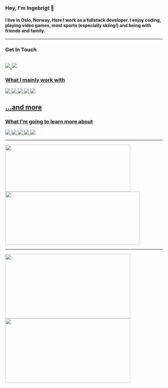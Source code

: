 ### Hey, I'm Ingebrigt :frog:
#### I live in Oslo, Norway. Here I work as a fullstack developer. I enjoy coding, playing video games, most sports (especially skiing!) and being with friends and family.
  ---
  
### Get In Touch
<a href="https://www.linkedin.com/in/ingehol/"><img src="https://img.shields.io/badge/LinkedIn-0077B5?style=for-the-badge&logo=linkedin&logoColor=white" /> <a href="mailto:ingebrigt-holstad@hotmail.com"><img src="https://img.shields.io/badge/Microsoft_Outlook-0078D4?style=for-the-badge&logo=microsoft-outlook&logoColor=white" />
  ---
  <!-- <a href=""><img src="https://img.shields.io/badge/portfolio-0A0A0A?style=for-the-badge&logo=dev.to&logoColor=white"></a> -->
  
### What I mainly work with
<img src="https://img.shields.io/badge/Java-ED8B00?style=for-the-badge&logo=openjdk&logoColor=white"> <img src="https://img.shields.io/badge/React-20232A?style=for-the-badge&logo=react&logoColor=61DAFB"> <img src="https://img.shields.io/badge/TypeScript-007ACC?style=for-the-badge&logo=typescript&logoColor=white"> <img src="https://img.shields.io/badge/Spring-6DB33F?style=for-the-badge&logo=spring&logoColor=white"> <img src="https://img.shields.io/badge/MariaDB-003545?style=for-the-badge&logo=mariadb&logoColor=white">  
## ...and more  
  
### What I'm going to learn more about
<img src="https://img.shields.io/badge/Tailwind_CSS-38B2AC?style=for-the-badge&logo=tailwind-css&logoColor=white"> <img src="https://img.shields.io/badge/Svelte-4A4A55?style=for-the-badge&logo=svelte&logoColor=FF3E00"> <img src="https://img.shields.io/badge/rabbitmq-%23FF6600.svg?&style=for-the-badge&logo=rabbitmq&logoColor=white"> <img src="https://img.shields.io/badge/React_Native-20232A?style=for-the-badge&logo=react&logoColor=61DAFB"> <img src="https://img.shields.io/badge/Netlify-00C7B7?style=for-the-badge&logo=netlify&logoColor=white">

  ---
<picture>
<source 
  srcset="https://github-readme-stats.vercel.app/api/pin/?username=ingehol&repo=Brutus&cache_seconds=86400&theme=github_dark_dimmed"
  media="(prefers-color-scheme: dark)"
/>
<source
  srcset="https://github-readme-stats.vercel.app/api/pin/?username=ingehol&repo=Brutus&cache_seconds=86400&theme=vue"
  media="(prefers-color-scheme: light), (prefers-color-scheme: no-preference)"
/>
<img align="center" height=150 width=400 src="https://github-readme-stats.vercel.app/api/pin/?username=ingehol" />
</picture>
<picture>
<source 
  srcset="https://github-readme-stats.vercel.app/api/pin/?username=ingehol&repo=Hiking-in-C&cache_seconds=86400&theme=github_dark_dimmed"
  media="(prefers-color-scheme: dark)"
/>
<source
  srcset="https://github-readme-stats.vercel.app/api/pin/?username=ingehol&repo=Hiking-in-C&cache_seconds=86400&theme=vue"
  media="(prefers-color-scheme: light), (prefers-color-scheme: no-preference)"
/>
<img align="center" height=170 width=430 src="https://github-readme-stats.vercel.app/api/pin/?username=ingehol" />
</picture>
 
  ---

<picture>
<source 
  srcset="https://github-readme-stats.vercel.app/api/top-langs/?username=ingehol&layout=compact&theme=github_dark_dimmed"
  media="(prefers-color-scheme: dark)"
/>
<source
  srcset="https://github-readme-stats.vercel.app/api/top-langs/?username=ingehol&layout=compact&theme=vue"
  media="(prefers-color-scheme: light), (prefers-color-scheme: no-preference)"
/>
<img align="center" height=206 width=400 src="https://github-readme-stats.vercel.app/api/top-langs/?username=ingehol" />
</picture>
<picture>
<source 
  srcset="https://github-readme-stats.vercel.app/api?username=ingehol&show_icons=true&count_private=true&theme=github_dark_dimmed"
  media="(prefers-color-scheme: dark)"
/>
<source
  srcset="https://github-readme-stats.vercel.app/api?username=ingehol&show_icons=true&count_private=true&theme=vue"
  media="(prefers-color-scheme: light), (prefers-color-scheme: no-preference)"
/>
<img align="center" height=206 width=400 src="https://github-readme-stats.vercel.app/api?username=ingehol" />
</picture>
